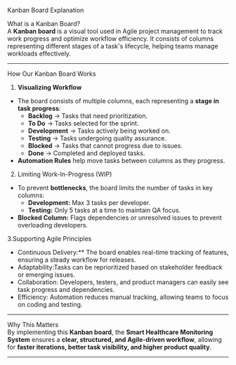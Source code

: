 Kanban Board Explanation  

What is a Kanban Board?  
A **Kanban board** is a visual tool used in Agile project management to track work progress and optimize workflow efficiency. It consists of columns representing different stages of a task's lifecycle, helping teams manage workloads effectively.

---

How Our Kanban Board Works  

1. **Visualizing Workflow**  
- The board consists of multiple columns, each representing a **stage in task progress**:  
  - **Backlog** → Tasks that need prioritization.  
  - **To Do** → Tasks selected for the sprint.  
  - **Development** → Tasks actively being worked on.  
  - **Testing** → Tasks undergoing quality assurance.  
  - **Blocked** → Tasks that cannot progress due to issues.  
  - **Done** → Completed and deployed tasks.  
- **Automation Rules** help move tasks between columns as they progress.

 2. Limiting Work-In-Progress (WIP) 
- To prevent **bottlenecks**, the board limits the number of tasks in key columns:  
  - **Development:** Max 3 tasks per developer.  
  - **Testing:** Only 5 tasks at a time to maintain QA focus.  
- **Blocked Column:** Flags dependencies or unresolved issues to prevent overloading developers.  

3.Supporting Agile Principles 
- Continuous Delivery:** The board enables real-time tracking of features, ensuring a steady workflow for releases.  
- Adaptability:Tasks can be reprioritized based on stakeholder feedback or emerging issues.  
- Collaboration: Developers, testers, and product managers can easily see task progress and dependencies.  
- Efficiency: Automation reduces manual tracking, allowing teams to focus on coding and testing.  

---
Why This Matters  
By implementing this **Kanban board**, the **Smart Healthcare Monitoring System** ensures a **clear, structured, and Agile-driven workflow**, allowing for **faster iterations, better task visibility, and higher product quality**.

---

